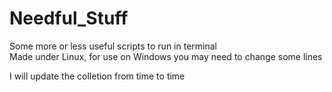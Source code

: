 # Needful_Stuff

Some more or less useful scripts to run in terminal  
Made under Linux, for use on Windows you may need to change some lines  
  
I will update the colletion from time to time

